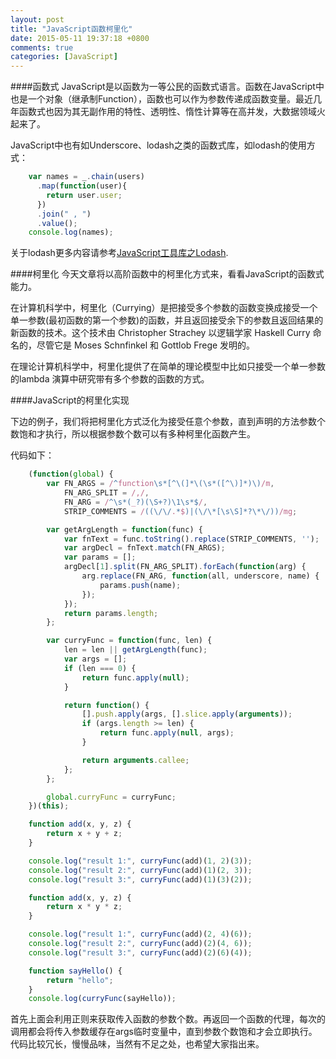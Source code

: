 ```yaml
---
layout: post
title: "JavaScript函数柯里化"
date: 2015-05-11 19:37:18 +0800
comments: true
categories: [JavaScript]
---
```


####函数式
JavaScript是以函数为一等公民的函数式语言。函数在JavaScript中也是一个对象（继承制Function），函数也可以作为参数传递成函数变量。最近几年函数式也因为其无副作用的特性、透明性、惰性计算等在高并发，大数据领域火起来了。

JavaScript中也有如Underscore、lodash之类的函数式库，如lodash的使用方式：

```javascript
	var names = _.chain(users)
	  .map(function(user){
	    return user.user;
	  })
	  .join(" , ")
	  .value();
	console.log(names);
```

关于lodash更多内容请参考[JavaScript工具库之Lodash](http://www.cnblogs.com/whitewolf/p/4417873.html).

####柯里化
今天文章将以高阶函数中的柯里化方式来，看看JavaScript的函数式能力。

在计算机科学中，柯里化（Currying）是把接受多个参数的函数变换成接受一个单一参数(最初函数的第一个参数)的函数，并且返回接受余下的参数且返回结果的新函数的技术。这个技术由 Christopher Strachey 以逻辑学家 Haskell Curry 命名的，尽管它是 Moses Schnfinkel 和 Gottlob Frege 发明的。

在理论计算机科学中，柯里化提供了在简单的理论模型中比如只接受一个单一参数的lambda 演算中研究带有多个参数的函数的方式。

####JavaScript的柯里化实现

下边的例子，我们将把柯里化方式泛化为接受任意个参数，直到声明的方法参数个数饱和才执行，所以根据参数个数可以有多种柯里化函数产生。

代码如下：

```javascript
	(function(global) {
	    var FN_ARGS = /^function\s*[^\(]*\(\s*([^\)]*)\)/m,
	        FN_ARG_SPLIT = /,/,
	        FN_ARG = /^\s*(_?)(\S+?)\1\s*$/,
	        STRIP_COMMENTS = /((\/\/.*$)|(\/\*[\s\S]*?\*\/))/mg;

	    var getArgLength = function(func) {
	        var fnText = func.toString().replace(STRIP_COMMENTS, '');
	        var argDecl = fnText.match(FN_ARGS);
	        var params = [];
	        argDecl[1].split(FN_ARG_SPLIT).forEach(function(arg) {
	            arg.replace(FN_ARG, function(all, underscore, name) {
	                params.push(name);
	            });
	        });
	        return params.length;
	    };

	    var curryFunc = function(func, len) {
	        len = len || getArgLength(func);
	        var args = [];
	        if (len === 0) {
	            return func.apply(null);
	        }

	        return function() {
	            [].push.apply(args, [].slice.apply(arguments));
	            if (args.length >= len) {
	                return func.apply(null, args);
	            }

	            return arguments.callee;
	        };
	    };

	    global.curryFunc = curryFunc;
	})(this);

	function add(x, y, z) {
	    return x + y + z;
	}

	console.log("result 1:", curryFunc(add)(1, 2)(3));
	console.log("result 2:", curryFunc(add)(1)(2, 3));
	console.log("result 3:", curryFunc(add)(1)(3)(2));

	function add(x, y, z) {
	    return x * y * z;
	}

	console.log("result 1:", curryFunc(add)(2, 4)(6));
	console.log("result 2:", curryFunc(add)(2)(4, 6));
	console.log("result 3:", curryFunc(add)(2)(6)(4));

	function sayHello() {
	    return "hello";
	}
	console.log(curryFunc(sayHello));
```

首先上面会利用正则来获取传入函数的参数个数。再返回一个函数的代理，每次的调用都会将传入参数缓存在args临时变量中，直到参数个数饱和才会立即执行。代码比较冗长，慢慢品味，当然有不足之处，也希望大家指出来。


